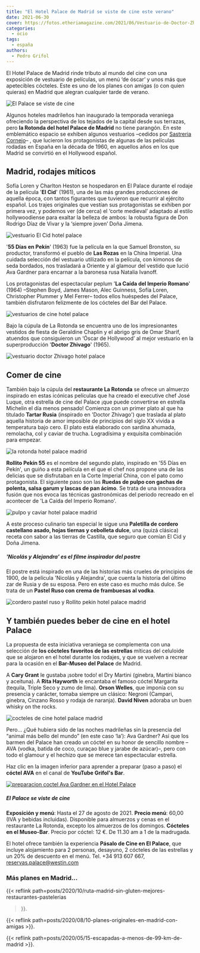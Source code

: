 ```yaml
---
title: "El Hotel Palace de Madrid se viste de cine este verano"
date: 2021-06-30
cover: https://fotos.etheriamagazine.com/2021/06/Vestuario-de-Doctor-Zhivago.jpg
categories: 
  - ocio
tags: 
  - españa
authors: 
  - Pedro Grifol
---
```


El Hotel Palace de Madrid rinde tributo al mundo del cine con una exposición de vestuario de películas, un menú ‘de óscar’ y unos más que apetecibles cócteles. Este es uno de los planes con amigas (o con quien quieras) en Madrid que alegran cualquier tarde de verano.

![El Palace se viste de cine](https://fotos.etheriamagazine.com/2021/06/El-Palace-se-viste-de-cine.jpg "El Palace se viste de cine, un buen en Madrid para el verano 2021. © Pedro Grifol")

Algunos hoteles madrileños han inaugurado la temporada veraniega ofreciendo la 
perspectiva de los tejados de la capital desde sus terrazas, pero **la Rotonda del hotel 
Palace de Madrid** no tiene parangón. En este emblemático espacio se exhiben algunos 
vestuarios –cedidos por [Sastreria 
Cornejo](https://www.facebook.com/sastreriacornejo/?__cft__%5b0%5d=AZWTXnjgM5N1HLvvOLQfS6A6qK_mBWdiYQP3AJfbFhg9zISQShEplJu7xe48Md5Ab4f-E1g8JC2HoeaDWpu9lIQMBpRLnEKuPJkO8e2mCfGHlRPrYIU8OwCXTpNy9KRjARyDgsy-R8vc6szRYLT_OOWW0B2vIIaZWanFsJVex_jBwW1RPj9Vooic6hHPIuDNBTRMhsFkOQMEf830WYiYUxeGvCDDtKFD6wrCsNXsI2RSXiPVFrcqoOc8mVgOACEYHCwq7mv13Vai-COS2cE4rO2EvjzJK1Lqa8rj4awMt_rI4Q&__tn__=kK-R)– 
, que lucieron los protagonistas de algunas de las películas rodadas en España en la 
década de 1960, en aquellos años en los que Madrid se convirtió en el Hollywood español. 

## Madrid, rodajes míticos

Sofía Loren y Charlton Heston se hospedaron en El Palace durante el rodaje de la 
película '**El Cid**' (1961), una de las más grandes producciones de aquella época, con 
tantos figurantes que tuvieron que recurrir al ejército español. Los trajes originales 
que vestían sus protagonistas se exhiben por primera vez, y podemos ver (de cerca) el 
‘corte medieval’ adaptado al estilo hollywoodiense para exaltar la belleza de ambos: la 
robusta figura de Don Rodrigo Díaz de Vivar y la ‘siempre joven’ Doña Jimena. 

![vestuario El Cid hotel palace](https://fotos.etheriamagazine.com/2021/06/hotel-palace-Vestuario-de-El-Cid.jpg "Vestuario de 'El Cid'. © P. Grifol")

'**55 Días en Pekín**' (1963) fue la película en la que Samuel Bronston, su productor, 
transformó el pueblo de **Las Rozas** en la China Imperial. Una cuidada selección del 
vestuario utilizado en la película, con kimonos de seda bordados, nos trasladará a 
Oriente y al glamour del vestido que lució Ava Gardner para encarnar a la baronesa rusa 
Natalia Ivanoff. 

Los protagonistas del espectacular peplum '**La Caída del Imperio Romano**' (1964) 
–Stephen Boyd, James Mason, Alec Guinness, Sofía Loren, Christopher Plummer y Mel 
Ferrer– todos ellos huéspedes del Palace, también disfrutaron felizmente de los cócteles 
del Bar del Palace. 

![vestuarios de cine hotel palace](https://fotos.etheriamagazine.com/2021/06/Vestuario-de-55-dias-en-Pekin.jpg "Vestuarios de '55 Días en Pekín' y 'La Caída del Imperio Romano'. © P. Grifol")

Bajo la cúpula de La Rotonda se encuentra uno de los impresionantes vestidos de fiesta 
de Geraldine Chaplin y el abrigo gris de Omar Sharif, atuendos que consiguieron un 
‘Óscar de Hollywood’ al mejor vestuario en la superproducción '**Doctor Zhivago**' 
(1965). 

![vestuario doctor Zhivago hotel palace](https://fotos.etheriamagazine.com/2021/06/Vestuario-de-Doctor-Zhivago.jpg "Vestuario de 'Doctor Zhivago'. © P. Grifol")

## Comer de cine 

También bajo la cúpula del **restaurante La Rotonda** se ofrece un almuerzo inspirado en 
estas icónicas películas que ha creado el executive chef José Luque, otra estrella de 
cine del Palace ¡que puede convertirse en estrella Michelin el día menos pensado! 
Comienza con un primer plato al que ha titulado **Tartar Rusia** (inspirado en 'Doctor 
Zhivago') que traslada al plato aquella historia de amor imposible de principios del 
siglo XX vivida a temperatura bajo cero. El plato está elaborado con sardina ahumada, 
remolacha, col y caviar de trucha. Logradísima y exquisita combinación para empezar. 

![la rotonda hotel palace madrid](https://fotos.etheriamagazine.com/2021/06/La-Rotonda-del-Hotel-Palace.jpg "La Rotonda, en el Hotel Palace. © P. Grifol")

**Rollito Pekín 55** es el nombre del segundo plato, inspirado en '55 Días en Pekín', un 
guiño a esta película en el que el chef nos propone una de las delicias que se 
disfrutaban en la Corte Imperial China, con el pato como protagonista. El siguiente paso 
son las **Ruedas de pulpo con gachas de polenta, salsa garum y lascas de pan ácimo**. Se 
trata de una innovadora fusión que nos evoca las técnicas gastronómicas del periodo 
recreado en el acontecer de 'La Caída del Imperio Romano'. 

![pulpo y caviar hotel palace madrid](https://fotos.etheriamagazine.com/2021/06/pulpo-caviar-ruso-hotel-palace.jpg "Ruedas de Pulpo con gachas de polenta y lascas de pan ácimo; y tartar ruso. © P.Grifol")

A este proceso culinario tan especial le sigue una **Paletilla de cordero castellano 
asado, hojas tiernas y cebolleta dulce**, una (quizá clásica) receta con sabor a las 
tierras de Castilla, que seguro que comían El Cid y Doña Jimena. 

##### 'Nicolás y Alejandra' es el filme inspirador del postre

El postre está inspirado en una de las historias más crueles de principios de 1900, de 
la película 'Nicolás y Alejandra', que cuenta la historia del último zar de Rusia y de 
su esposa. Pero en este caso es mucho más dulce. Se trata de un **Pastel Ruso con crema 
de frambuesas al vodka**. 

![cordero pastel ruso y Rollito pekin hotel palace madrid](https://fotos.etheriamagazine.com/2021/06/cordero-hotel-palace.jpg "(Izq) Paletilla de cordero castellano asado, hojas tiernas y cebolleta dulce. (Dcha.) Pastel ruso y Rollito Pekín. © P. Grifol")

## Y también puedes beber de cine en el hotel Palace

La propuesta de esta iniciativa veraniega se complementa con una selección de **los 
cócteles favoritos de las estrellas** míticas del celuloide que se alojaron en el hotel 
durante los rodajes, y que se vuelven a recrear para la ocasión en el **Bar-Museo del 
Palace** de Madrid. 

A **Cary Grant** le gustaba ¡sobre todo! el Dry Martini (ginebra, Martini bianco y 
aceituna). A **Rita Hayworth** le encantaba el famoso cóctel Margarita (tequila, Triple 
Seco y zumo de lima). **Orson Welles**, que imponía con su presencia y carácter, tomaba 
siempre un clásico: Negroni (Campari, ginebra, Cinzano Rosso y rodaja de naranja). 
**David Niven** adoraba un buen whisky on the rocks. 

![cocteles de cine hotel palace madrid](https://fotos.etheriamagazine.com/2021/06/coctel-Ava-Gardner-palace.jpg "(De Arr. a Ab. y de Izq. a Dcha.) Negroni (Orson Welles), Margarita (Rita Hayworth), Cóctel AVA (Ava Gardner), Dry Martini (Cary Grant) y Whisky on the rocks (David Niven). © P. Grifol")

Pero… ¿Qué hubiera sido de las noches madrileñas sin la presencia del “animal más bello 
del mundo” (en este caso ‘la’): Ava Gardner? Así que los barmen del Palace han creado un 
cóctel en su honor de sencillo nombre –AVA (vodka, batida de coco, curaçao blue y jarabe 
de azúcar)–, pero con todo el glamour y el hechizo que se merece tan espectacular 
estrella. 

Haz clic en la imagen inferior para aprender a preparar (paso a paso) el **cóctel AVA** 
en el canal de **YouTube Grifol's Bar**. 

[![preparacion coctel Ava Gardner en el Hotel Palace](https://fotos.etheriamagazine.com/2021/06/portada-coctel-ava.jpg "Prepara paso a paso el Cóctel AVA en el canal Grifol's Bar.")](https://youtu.be/OWRvuy3Xzvg)

##### El Palace se viste de cine

**Exposición y menú**: Hasta el 27 de agosto de 2021. **Precio menú**: 60,00 (IVA y 
bebidas incluidas). Disponible para almuerzos y cenas en el restaurante La Rotonda, 
excepto los almuerzos de los domingos. **Cócteles en el Museo-Bar**. Precio por cóctel: 
12 €. De 11.30 am a 1 de la madrugada. 

El hotel ofrece también la experiencia **Pásalo de Cine en El Palace**, que incluye 
alojamiento para 2 personas, desayuno, 2 cócteles de las estrellas y un 20% de descuento 
en el menú. Tel. +34 913 607 667, reservas.palace@westin.com 

### Más planes en Madrid...

{{< reflink path=posts/2020/10/ruta-madrid-sin-gluten-mejores-restaurantes-pastelerias 
>}}. 

{{< reflink path=posts/2020/08/10-planes-originales-en-madrid-con-amigas >}}. 

{{< reflink path=posts/2020/05/15-escapadas-a-menos-de-99-km-de-madrid >}}.
